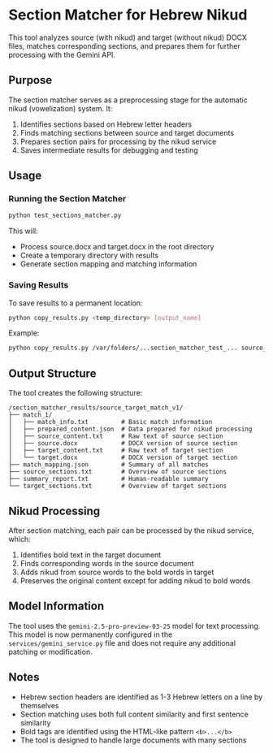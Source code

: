 # Section Matcher for Hebrew Nikud

This tool analyzes source (with nikud) and target (without nikud) DOCX files, matches corresponding sections, and prepares them for further processing with the Gemini API.

## Purpose

The section matcher serves as a preprocessing stage for the automatic nikud (vowelization) system. It:

1. Identifies sections based on Hebrew letter headers
2. Finds matching sections between source and target documents
3. Prepares section pairs for processing by the nikud service
4. Saves intermediate results for debugging and testing

## Usage

### Running the Section Matcher

```bash
python test_sections_matcher.py
```

This will:
- Process source.docx and target.docx in the root directory
- Create a temporary directory with results
- Generate section mapping and matching information

### Saving Results

To save results to a permanent location:

```bash
python copy_results.py <temp_directory> [output_name]
```

Example:
```bash
python copy_results.py /var/folders/...section_matcher_test_... source_target_match
```

## Output Structure

The tool creates the following structure:

```
/section_matcher_results/source_target_match_v1/
├── match_1/
│   ├── match_info.txt         # Basic match information
│   ├── prepared_content.json  # Data prepared for nikud processing
│   ├── source_content.txt     # Raw text of source section
│   ├── source.docx            # DOCX version of source section
│   ├── target_content.txt     # Raw text of target section
│   └── target.docx            # DOCX version of target section
├── match_mapping.json         # Summary of all matches
├── source_sections.txt        # Overview of source sections
├── summary_report.txt         # Human-readable summary
└── target_sections.txt        # Overview of target sections
```

## Nikud Processing

After section matching, each pair can be processed by the nikud service, which:

1. Identifies bold text in the target document
2. Finds corresponding words in the source document
3. Adds nikud from source words to the bold words in target
4. Preserves the original content except for adding nikud to bold words

## Model Information

The tool uses the `gemini-2.5-pro-preview-03-25` model for text processing. This model is now permanently configured in the `services/gemini_service.py` file and does not require any additional patching or modification.

## Notes

- Hebrew section headers are identified as 1-3 Hebrew letters on a line by themselves
- Section matching uses both full content similarity and first sentence similarity
- Bold tags are identified using the HTML-like pattern `<b>...</b>`
- The tool is designed to handle large documents with many sections 